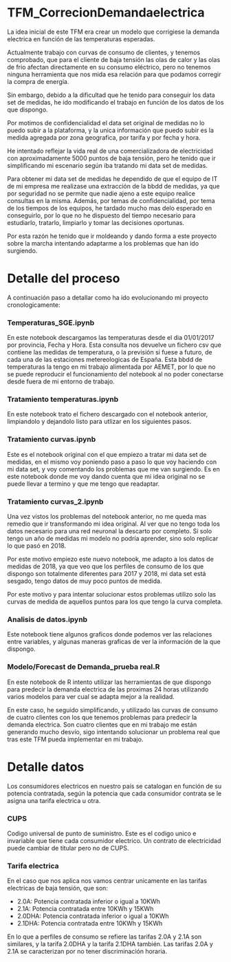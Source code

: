 # TFM_CorrecionDemandaelectrica

La idea inicial de este TFM era crear un modelo que corrigiese la demanda electrica en función de las temperaturas esperadas. 

Actualmente trabajo con curvas de consumo de clientes, y tenemos comprobado, que para el cliente de baja tensión las olas de calor y las olas de frio afectan directamente en su consumo eléctrico, pero no tenemos ninguna herramienta que nos mida esa relación para que podamos corregir la compra de energía.

Sin embargo, debido a la dificultad que he tenido para conseguir los data set de medidas, he ido modificando el trabajo en función de los datos de los que dispongo.

Por motimos de confidencialidad el data set original de medidas no lo puedo subir a la plataforma, y la unica información que puedo subir es la medida agregada por zona geografica, por tarifa y por fecha y hora. 

He intentado reflejar la vida real de una comercializadora de electricidad con aproximadamente 5000 puntos de baja tensión, pero he tenido que ir simplificando mi escenario según iba tratando mi data set de medidas. 

Para obtener mi data set de medidas he dependido de que el equipo de IT de mi empresa me realizase una extracción de la bbdd de medidas, ya que por seguridad no se permite que nadie ajeno a este equipo realice consultas en la misma. Además, por temas de confidencialidad, por tema de los tiempos de los equipos, he tardado mucho mas delo esperado en conseguirlo, por lo que no he dispuesto del tiempo necesario para estudiarlo, tratarlo, limpiarlo y tomar las decisiones oportunas.

Por esta razón he tenido que ir moldeando y dando forma a este proyecto sobre la marcha intentando adaptarme a los problemas que han ido surgiendo.

# Detalle del proceso

A continuación paso a detallar como ha ido evolucionando mi proyecto cronologicamente: 

### Temperaturas_SGE.ipynb

En este notebook descargamos las temperaturas desde el dia 01/01/2017 por provincia, Fecha y Hora. Esta consulta nos devuelve un fichero csv que contiene las medidas de temperatura, o la previsión si fuese a futuro, de cada una de las estaciones metereologicas de España. Esta bbdd de temperaturas la tengo en mi trabajo alimentada por AEMET, por lo que no se puede reproducir el funcionamiento del notebook al no poder conectarse desde fuera de mi entorno de trabajo.

### Tratamiento temperaturas.ipynb

En este notebook trato el fichero descargado con el notebook anterior, limpiandolo y dejandolo listo para utlizar en los siguientes pasos.

### Tratamiento curvas.ipynb

Este es el notebook original con el que empiezo a tratar mi data set de medidas, en el mismo voy poniendo paso a paso lo que voy haciendo con mi data set, y voy comentando los problemas que me van surgiendo. Es en este notebook donde me voy dando cuenta que mi idea original no se puede llevar a termino y que me tengo que readaptar.

### Tratamiento curvas_2.ipynb

Una vez vistos los problemas del notebook anterior, no me queda mas remedio que ir transformando mi idea original. Al ver que no tengo toda los datos necesario para una red neuronal la descarto por completo. Si solo tengo un año de medidas mi modelo no podría aprender, sino solo replicar lo que pasó en 2018.

Por este motivo empiezo este nuevo notebook, me adapto a los datos de medidas de 2018, ya que veo que los perfiles de consumo de los que dispongo son totalmente diferentes para 2017 y 2018, mi data set está sesgado, tengo datos de muy poco puntos de medida. 

Por este motivo y para intentar solucionar estos problemas utilizo solo las curvas de medida de aquellos puntos para los que tengo la curva completa.

### Analisis de datos.ipynb

Este notebook tiene algunos graficos donde podemos ver las relaciones entre variables, y algunas maneras graficas de ver la información de la que dispongo.

### Modelo/Forecast de Demanda_prueba real.R

En este notebook de R intento utilizar las herramientas de que dispongo para predecir la demanda electrica de las proximas 24 horas utilizando varios modelos para ver cual se adapta mejor a la realidad.

En este caso, he seguido simplificando, y utilizado las curvas de consumo de cuatro clientes con los que tenemos problemas para predecir la demanda electrica. Son cuatro clientes que en mi trabajo me están generando mucho desvío, sigo intentando solucionar un problema real que tras este TFM pueda implementar en mi trabajo.

# Detalle datos

Los consumidores electricos en nuestro país se catalogan en función de su potencia contratada, según la potencia que cada consumidor contrata se le asigna una tarifa electrica u otra. 

### CUPS

Codigo universal de punto de suministro. Este es el codigo unico e invariable que tiene cada consumidor electrico. Un contrato de electricidad puede cambiar de titular pero no de CUPS. 

### Tarifa electrica

En el caso que nos aplica nos vamos centrar unicamente en las tarifas electricas de baja tensión, que son:

- 2.0A: Potencia contratada inferior o igual a 10KWh
- 2.1A: Potencia contratada entre 10KWh y 15KWh
- 2.0DHA: Potencia contratada inferior o igual a 10KWh
- 2.1DHA: Potencia contratada entre 10KWh y 15KWh

En lo que a perfiles de consumo se refiere las tarifas 2.0A y 2.1A son similares, y la tarifa 2.0DHA y la tarifa 2.1DHA también. Las tarifas 2.0A y 2.1A se caracterizan por no tener discriminación horaria.

